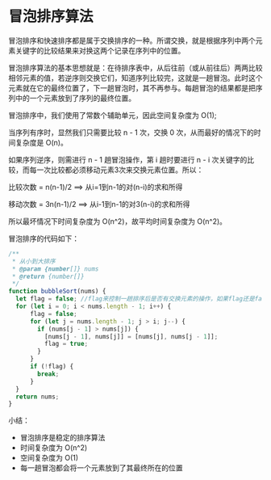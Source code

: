 # 冒泡排序算法

冒泡排序和快速排序都是属于交换排序的一种。所谓交换，就是根据序列中两个元素关键字的比较结果来对换这两个记录在序列中的位置。

冒泡排序算法的基本思想就是：在待排序表中，从后往前（或从前往后）两两比较相邻元素的值，若逆序则交换它们，知道序列比较完，这就是一趟冒泡。此时这个元素就在它的最终位置了，下一趟冒泡时，其不再参与。每趟冒泡的结果都是把序列中的一个元素放到了序列的最终位置。

冒泡排序中，我们使用了常数个辅助单元，因此空间复杂度为 O(1);

当序列有序时，显然我们只需要比较 n - 1 次，交换 0 次，从而最好的情况下的时间复杂度是 O(n)。

如果序列逆序，则需进行 n - 1 趟冒泡操作，第 i 趟时要进行 n - i 次关键字的比较，而每一次比较都必须移动元素3次来交换元素位置。所以：

比较次数 = n(n-1)/2   ==>  从i=1到n-1的对(n-i)的求和所得

移动次数 = 3n(n-1)/2  ==>  从i-1到n-1的对3(n-i)的求和所得

所以最坏情况下时间复杂度为 O(n^2)，故平均时间复杂度为 O(n^2)。

冒泡排序的代码如下：

```javascript
/**
 * 从小到大排序
 * @param {number[]} nums
 * @return {number[]}
 */
function bubbleSort(nums) {
  let flag = false; //flag来控制一趟排序后是否有交换元素的操作，如果flag还是false就说明序列已经有序了
  for (let i = 0; i < nums.length - 1; i++) {
      flag = false;
      for (let j = nums.length - 1; j > i; j--) {
        if (nums[j - 1] > nums[j]) {
          [nums[j - 1], nums[j]] = [nums[j], nums[j - 1]];
          flag = true;
        }
      }
      if (!flag) {
        break;
      }
  }
  return nums;
}
```

小结：

- 冒泡排序是稳定的排序算法
- 时间复杂度为 O(n^2)
- 空间复杂度为 O(1)
- 每一趟冒泡都会将一个元素放到了其最终所在的位置
